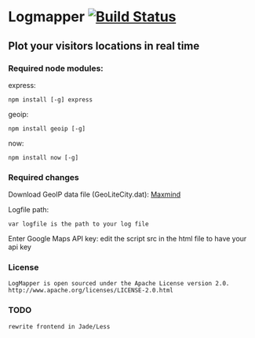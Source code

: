 # Logmapper  [![Build Status](https://secure.travis-ci.org/kmulvey/logmapper.png?branch=master)](https://travis-ci.org/kmulvey/logmapper)

Plot your visitors locations in real time
---

### Required node modules:

express:

	npm install [-g] express

geoip:

	npm install geoip [-g]

now:

	npm install now [-g]

### Required changes
	
Download GeoIP data file (GeoLiteCity.dat):
	[Maxmind](http://www.maxmind.com/app/geolitecity)

Logfile path:	

	var logfile is the path to your log file

Enter Google Maps API key: edit the script src in the html file to have your api key

### License

	LogMapper is open sourced under the Apache License version 2.0.
	http://www.apache.org/licenses/LICENSE-2.0.html
	
### TODO

	rewrite frontend in Jade/Less
	
